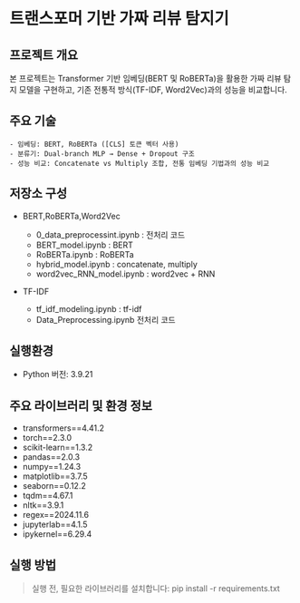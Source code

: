 # 트랜스포머 기반 가짜 리뷰 탐지기

## 프로젝트 개요
본 프로젝트는 Transformer 기반 임베딩(BERT 및 RoBERTa)을 활용한 가짜 리뷰 탐지 모델을 구현하고, 기존 전통적 방식(TF-IDF, Word2Vec)과의 성능을 비교합니다.

## 주요 기술
	- 임베딩: BERT, RoBERTa ([CLS] 토큰 벡터 사용)
	- 분류기: Dual-branch MLP → Dense + Dropout 구조
	- 성능 비교: Concatenate vs Multiply 조합, 전통 임베딩 기법과의 성능 비교

 
##  저장소 구성
- BERT,RoBERTa,Word2Vec
  - 0_data_preprocessint.ipynb : 전처리 코드
  - BERT_model.ipynb : BERT
  - RoBERTa.ipynb : RoBERTa
  - hybrid_model.ipynb : concatenate, multiply
  - word2vec_RNN_model.ipynb : word2vec + RNN

- TF-IDF
  - tf_idf_modeling.ipynb : tf-idf
  - Data_Preprocessing.ipynb 전처리 코드   
 ## 실행환경
- Python 버전: 3.9.21

## 주요 라이브러리 및 환경 정보
- transformers==4.41.2
- torch==2.3.0
- scikit-learn==1.3.2
- pandas==2.0.3
- numpy==1.24.3
- matplotlib==3.7.5
- seaborn==0.12.2
- tqdm==4.67.1
- nltk==3.9.1
- regex==2024.11.6
- jupyterlab==4.1.5
- ipykernel==6.29.4

## 실행 방법
> 실행 전, 필요한 라이브러리를 설치합니다:
> pip install -r requirements.txt
